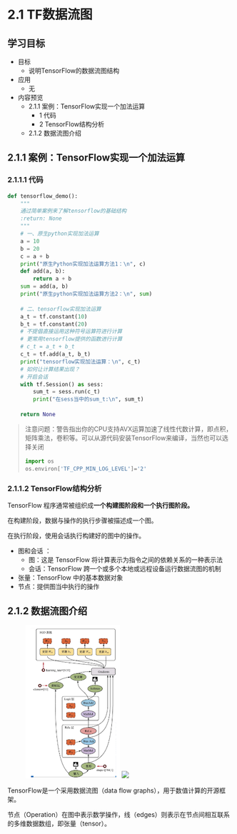 # 2.1 TF数据流图

## 学习目标

- 目标
  - 说明TensorFlow的数据流图结构
- 应用
  - 无
- 内容预览
  - 2.1.1 案例：TensorFlow实现一个加法运算
    - 1 代码
    - 2 TensorFlow结构分析
  - 2.1.2 数据流图介绍

## 2.1.1 案例：TensorFlow实现一个加法运算

### 2.1.1.1  代码

```python
def tensorflow_demo():
    """
    通过简单案例来了解tensorflow的基础结构
    :return: None
    """
    # 一、原生python实现加法运算
    a = 10
    b = 20
    c = a + b
    print("原生Python实现加法运算方法1：\n", c)
    def add(a, b):
        return a + b
    sum = add(a, b)
    print("原生python实现加法运算方法2：\n", sum)

    # 二、tensorflow实现加法运算
    a_t = tf.constant(10)
    b_t = tf.constant(20)
    # 不提倡直接运用这种符号运算符进行计算
    # 更常用tensorflow提供的函数进行计算
    # c_t = a_t + b_t
    c_t = tf.add(a_t, b_t)
    print("tensorflow实现加法运算：\n", c_t)
    # 如何让计算结果出现？
    # 开启会话
    with tf.Session() as sess:
        sum_t = sess.run(c_t)
        print("在sess当中的sum_t:\n", sum_t)
        
    return None
```

> 注意问题：警告指出你的CPU支持AVX运算加速了线性代数计算，即点积，矩阵乘法，卷积等。可以从源代码安装TensorFlow来编译，当然也可以选择关闭
>
> ```python
> import os
> os.environ['TF_CPP_MIN_LOG_LEVEL']='2'
> ```

### 2.1.1.2  TensorFlow结构分析

TensorFlow 程序通常被组织成**一个构建图阶段和一个执行图阶段。**

在构建阶段，数据与操作的执行步骤被描述成一个图。

在执行阶段，使用会话执行构建好的图中的操作。

* 图和会话 ：
  * 图：这是 TensorFlow 将计算表示为指令之间的依赖关系的一种表示法
  * 会话：TensorFlow 跨一个或多个本地或远程设备运行数据流图的机制
* 张量：TensorFlow 中的基本数据对象
* 节点：提供图当中执行的操作

## 2.1.2 数据流图介绍

<figure class="half">
    <img src="../images/数据流图.png" width="50%" /> 
    <img src="../images/tensors_flowing.gif"/>
</figure>


TensorFlow是一个采用数据流图（data flow graphs），用于数值计算的开源框架。

节点（Operation）在图中表示数学操作，线（edges）则表示在节点间相互联系的多维数据数组，即张量（tensor）。






